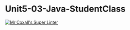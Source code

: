 # Unit5-03-Java-StudentClass
[![Mr Coxall's Super Linter](https://github.com/ICS4U-Programming-RemyS/Unit5-03-Java-StudentClass/workflows/Mr%20Coxall's%20Super%20Linter/badge.svg)](https://github.com/ICS4U-Programming-RemyS/Unit5-03-Java-StudentClass/actions/)
